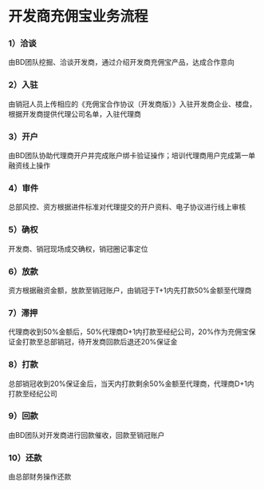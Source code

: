 # 开发商充佣宝业务流程

### 1）洽谈

由BD团队挖掘、洽谈开发商，通过介绍开发商充佣宝产品，达成合作意向

### 2）入驻

由销冠人员上传相应的《充佣宝合作协议（开发商版）》入驻开发商企业、楼盘，根据开发商提供代理公司名单，入驻代理商

### 3）开户

由BD团队协助代理商开户并完成账户绑卡验证操作；培训代理商用户完成第一单融资线上操作

### 4）审件

总部风控、资方根据进件标准对代理提交的开户资料、电子协议进行线上审核

### 5）确权

开发商、销冠现场成交确权，销冠圈记事定位

### 6）放款

资方根据融资金额，放款至销冠账户，由销冠于T+1内先打款50%金额至代理商

### 7）滞押

代理商收到50%金额后，50%代理商D+1内打款至经纪公司，20%作为充佣宝保证金打款至总部销冠，待开发商回款后退还20%保证金

### 8）打款

总部销冠收到20%保证金后，当天内打款剩余50%金额至代理商，代理商D+1内打款至经纪公司

### 9）回款

由BD团队对开发商进行回款催收，回款至销冠账户

### 10）还款

由总部财务操作还款

